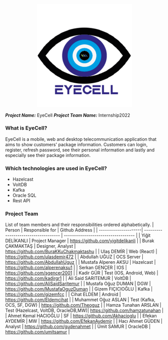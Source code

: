 <p align="center">
<img src="Project_Logo.png" width="300">
 </p>
 
***Project Name:*** EyeCell
***Project Team Name:*** Internship2022
### What is EyeCell?
EyeCell is a mobile, web and desktop telecommunication application that aims to show customers' package information. Customers can login, register, refresh password, see their personal information and lastly and especially see their package information.
### Which technologies are used in EyeCell?
* Hazelcast
* VoltDB
* Kafka
* Oracle SQL
* Rest API
### Project Team
List of team members and their responsibilities ordered alphabetically.
| Person               |            Responsible for           |           Github Address                |
| ---------------------| ------------------------------------ | -----------------------------------     |
| Yiğit DELİKANLI      | Project Manager                      | https://github.com/yigitdelikanli       |
| Burak ÇAKMAKTAŞ      | Designer, Analyst                    | https://github.com/BuraKKuChakmaktashu  |
| Ulaş DEMİR           | Web (React)                          | https://github.com/ulasdemir472         |
| Abdullah UĞUZ        | OCS Server                           | https://github.com/AbdullahUguz         |
| Mustafa Alperen AKSU | Hazelcast                            | https://github.com/alperenaksu1         |
| Serkan GENÇER        | IOS                                  | https://github.com/sgencer2001          |
| Kadir GÜR            | Test (IOS, Android, Web)             | https://github.com/kadirgr1             |
| Ali Said SARITEMUR   | VoltDB                               | https://github.com/AliSaidSaritemur     |
| Mustafa Oğuz DUMAN   |  DGW                                 | https://github.com/MustafaOguzDuman     |
| Gizem FIÇICIOĞLU     | Kafka                                | https://github.com/gizemfcc             |
| Cihat ELDEM          | Android                              | https://github.com/Eldemcihat           |
| Muhammet Oğuz ASLAN  | Test (Kafka, OCS, SF, DGW)           | https://github.com/Theoguz              |
| Hamza Tunahan ARSLAN | Test (Hazelcast, VoltDB, OracleDB,MW)| https://github.com/hamzatunahan         |
| Ahmet Kemal HACIOĞLU | SF                                   | https://github.com/Akhacioglu           |
| Efekan AYDEMİR       | MW                                   | https://github.com/EfekanAydemir        |
| Hacı Ahmet GÜDEN     | Analyst                              | https://github.com/gudenahmet           |
| Ümit SAMUR           | OracleDB                             | https://github.com/umitsamur            |
